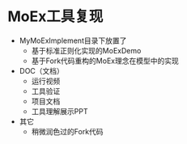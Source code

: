 # MoEx工具复现

- MyMoExImplement目录下放置了
  - 基于标准正则化实现的MoExDemo
  - 基于Fork代码重构的MoEx理念在模型中的实现
- DOC（文档）
  - 运行视频
  - 工具验证
  - 项目文档
  - 工具理解展示PPT
- 其它
  - 稍微润色过的Fork代码

